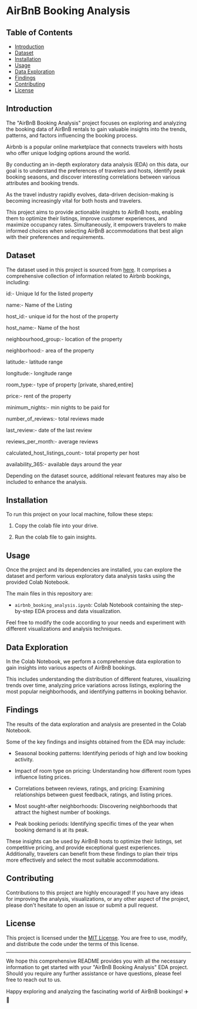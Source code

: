 # AirBnB Booking Analysis



## Table of Contents
- [Introduction](#introduction)
- [Dataset](#dataset)
- [Installation](#installation)
- [Usage](#usage)
- [Data Exploration](#data-exploration)
- [Findings](#findings)
- [Contributing](#contributing)
- [License](#license)

## Introduction
The "AirBnB Booking Analysis" project focuses on exploring and analyzing the booking data of AirBnB rentals to gain valuable insights into the trends, patterns, and factors influencing the booking process.

Airbnb is a popular online marketplace that connects travelers with hosts who offer unique lodging options around the world.

By conducting an in-depth exploratory data analysis (EDA) on this data, our goal is to understand the preferences of travelers and hosts, identify peak booking seasons, and discover interesting correlations between various attributes and booking trends.

As the travel industry rapidly evolves, data-driven decision-making is becoming increasingly vital for both hosts and travelers.

This project aims to provide actionable insights to AirBnB hosts, enabling them to optimize their listings, improve customer experiences, and maximize occupancy rates. Simultaneously, it empowers travelers to make informed choices when selecting AirBnB accommodations that best align with their preferences and requirements.

## Dataset

The dataset used in this project is sourced from [here](https://drive.google.com/file/d/1ioU5r9KEYSfwgfUi22SclVkx4l1a_8ou/view?usp=sharing). It comprises a comprehensive collection of information related to Airbnb bookings, including:

id:- Unique Id for the listed property

name:- Name of the Listing

host_id:- unique id for the host of the property

host_name:- Name of the host

neighbourhood_group:- location of the property

neighborhood:- area of the property

latitude:- latitude range

longitude:- longitude range

room_type:- type of property [private, shared,entire]

price:- rent of the property

minimum_nights:- min nights to be paid for

number_of_reviews:- total reviews made

last_review:- date of the last review

reviews_per_month:- average reviews

calculated_host_listings_count:- total property per host

availability_365:- available days around the year

Depending on the dataset source, additional relevant features may also be included to enhance the analysis.

## Installation
To run this project on your local machine, follow these steps:

1. Copy the colab file into your drive.

2. Run the colab file to gain insights.



## Usage

Once the project and its dependencies are installed, you can explore the dataset and perform various exploratory data analysis tasks using the provided Colab Notebook.

The main files in this repository are:

- `airbnb_booking_analysis.ipynb`: Colab Notebook containing the step-by-step EDA process and data visualization.


Feel free to modify the code according to your needs and experiment with different visualizations and analysis techniques.

## Data Exploration

In the Colab Notebook, we perform a comprehensive data exploration to gain insights into various aspects of AirBnB bookings.

This includes understanding the distribution of different features, visualizing trends over time, analyzing price variations across listings, exploring the most popular neighborhoods, and identifying patterns in booking behavior.

## Findings

The results of the data exploration and analysis are presented in the Colab Notebook.

Some of the key findings and insights obtained from the EDA may include:

- Seasonal booking patterns: Identifying periods of high and low booking activity.
  
- Impact of room type on pricing: Understanding how different room types influence listing prices.
  
- Correlations between reviews, ratings, and pricing: Examining relationships between guest feedback, ratings, and listing prices.
  
- Most sought-after neighborhoods: Discovering neighborhoods that attract the highest number of bookings.
  
- Peak booking periods: Identifying specific times of the year when booking demand is at its peak.

These insights can be used by AirBnB hosts to optimize their listings, set competitive pricing, and provide exceptional guest experiences. Additionally, travelers can benefit from these findings to plan their trips more effectively and select the most suitable accommodations.

## Contributing

Contributions to this project are highly encouraged! If you have any ideas for improving the analysis, visualizations, or any other aspect of the project, please don't hesitate to open an issue or submit a pull request.

## License
This project is licensed under the [MIT License](https://opensource.org/licenses/MIT). You are free to use, modify, and distribute the code under the terms of this license.

---

We hope this comprehensive README provides you with all the necessary information to get started with your "AirBnB Booking Analysis" EDA project. Should you require any further assistance or have questions, please feel free to reach out to us.

Happy exploring and analyzing the fascinating world of AirBnB bookings! :airplane: :house_with_garden:




